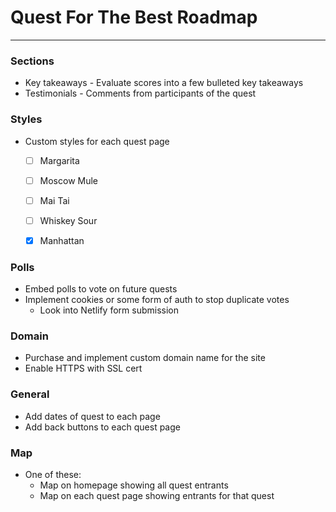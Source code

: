 # Quest For The Best Roadmap
---

### Sections
- Key takeaways - Evaluate scores into a few bulleted key takeaways
- Testimonials - Comments from participants of the quest

### Styles
- Custom styles for each quest page
	- [ ] Margarita
	- [ ] Moscow Mule
	- [ ] Mai Tai
	- [ ] Whiskey Sour
	- [x] Manhattan


### Polls
- Embed polls to vote on future quests
- Implement cookies or some form of auth to stop duplicate votes
	- Look into Netlify form submission
	
### Domain
- Purchase and implement custom domain name for the site
- Enable HTTPS with SSL cert

### General
- Add dates of quest to each page
- Add back buttons to each quest page

### Map
- One of these:
	- Map on homepage showing all quest entrants
	- Map on each quest page showing entrants for that quest